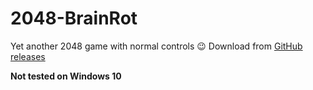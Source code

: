 # 2048-BrainRot

Yet another 2048 game with normal controls 😉
Download from [GitHub releases](https://github.com/adityasinghi3761/2048-BrainRot/releases/latest)

**Not tested on Windows 10**
